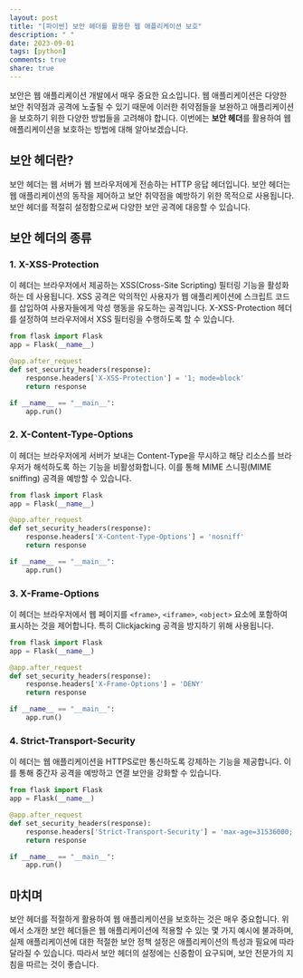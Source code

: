 ```yaml
---
layout: post
title: "[파이썬] 보안 헤더를 활용한 웹 애플리케이션 보호"
description: " "
date: 2023-09-01
tags: [python]
comments: true
share: true
---
```


보안은 웹 애플리케이션 개발에서 매우 중요한 요소입니다. 웹 애플리케이션은 다양한 보안 취약점과 공격에 노출될 수 있기 때문에 이러한 취약점들을 보완하고 애플리케이션을 보호하기 위한 다양한 방법들을 고려해야 합니다. 이번에는 **보안 헤더**를 활용하여 웹 애플리케이션을 보호하는 방법에 대해 알아보겠습니다.

## 보안 헤더란?

보안 헤더는 웹 서버가 웹 브라우저에게 전송하는 HTTP 응답 헤더입니다. 보안 헤더는 웹 애플리케이션의 동작을 제어하고 보안 취약점을 예방하기 위한 목적으로 사용됩니다. 보안 헤더를 적절히 설정함으로써 다양한 보안 공격에 대응할 수 있습니다.

## 보안 헤더의 종류

### 1. X-XSS-Protection

이 헤더는 브라우저에서 제공하는 XSS(Cross-Site Scripting) 필터링 기능을 활성화하는 데 사용됩니다. XSS 공격은 악의적인 사용자가 웹 애플리케이션에 스크립트 코드를 삽입하여 사용자들에게 악성 행동을 유도하는 공격입니다. X-XSS-Protection 헤더를 설정하여 브라우저에서 XSS 필터링을 수행하도록 할 수 있습니다.

```python
from flask import Flask
app = Flask(__name__)

@app.after_request
def set_security_headers(response):
    response.headers['X-XSS-Protection'] = '1; mode=block'
    return response

if __name__ == "__main__":
    app.run()
```

### 2. X-Content-Type-Options

이 헤더는 브라우저에게 서버가 보내는 Content-Type을 무시하고 해당 리소스를 브라우저가 해석하도록 하는 기능을 비활성화합니다. 이를 통해 MIME 스니핑(MIME sniffing) 공격을 예방할 수 있습니다.

```python
from flask import Flask
app = Flask(__name__)

@app.after_request
def set_security_headers(response):
    response.headers['X-Content-Type-Options'] = 'nosniff'
    return response

if __name__ == "__main__":
    app.run()
```

### 3. X-Frame-Options

이 헤더는 브라우저에서 웹 페이지를 `<frame>`, `<iframe>`, `<object>` 요소에 포함하여 표시하는 것을 제어합니다. 특히 Clickjacking 공격을 방지하기 위해 사용됩니다.

```python
from flask import Flask
app = Flask(__name__)

@app.after_request
def set_security_headers(response):
    response.headers['X-Frame-Options'] = 'DENY'
    return response

if __name__ == "__main__":
    app.run()
```

### 4. Strict-Transport-Security

이 헤더는 웹 애플리케이션을 HTTPS로만 통신하도록 강제하는 기능을 제공합니다. 이를 통해 중간자 공격을 예방하고 연결 보안을 강화할 수 있습니다.

```python
from flask import Flask
app = Flask(__name__)

@app.after_request
def set_security_headers(response):
    response.headers['Strict-Transport-Security'] = 'max-age=31536000; includeSubDomains'
    return response

if __name__ == "__main__":
    app.run()
```

## 마치며

보안 헤더를 적절하게 활용하여 웹 애플리케이션을 보호하는 것은 매우 중요합니다. 위에서 소개한 보안 헤더들은 웹 애플리케이션에 적용할 수 있는 몇 가지 예시에 불과하며, 실제 애플리케이션에 대한 적절한 보안 정책 설정은 애플리케이션의 특성과 필요에 따라 달라질 수 있습니다. 따라서 보안 헤더의 설정에는 신중함이 요구되며, 보안 전문가의 지침을 따르는 것이 좋습니다.